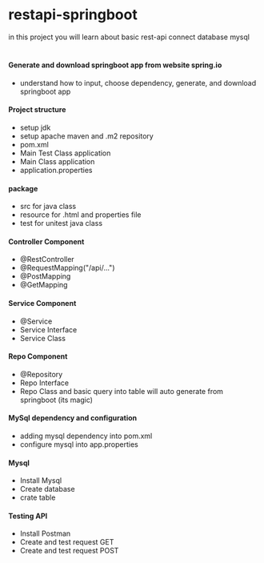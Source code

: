 # restapi-springboot
in this project you will learn about basic rest-api connect database mysql

#

#### Generate and download springboot app from website spring.io
- understand how to input, choose dependency, generate, and download springboot app

#### Project structure
- setup jdk
- setup apache maven and .m2 repository
- pom.xml
- Main Test Class application
- Main Class application
- application.properties


#### package
- src for java class
- resource for .html and properties file
- test for unitest java class


#### Controller Component
- @RestController
- @RequestMapping("/api/...")
- @PostMapping
- @GetMapping


#### Service Component
- @Service
- Service Interface
- Service Class


#### Repo Component
- @Repository
- Repo Interface
- Repo Class and basic query into table will auto generate from springboot (its magic)


#### MySql dependency and configuration
- adding mysql dependency into pom.xml
- configure mysql into app.properties

#### Mysql
- Install Mysql
- Create database
- crate table

#### Testing API
- Install Postman
- Create and test request GET
- Create and test request POST




